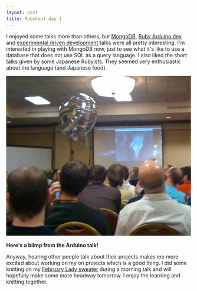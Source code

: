 ```yaml
---
layout: post
title: RubyConf day 1
---
```


I enjoyed some talks more than others, but [MongoDB](http://www.mongodb.org/display/DOCS/Home), [Ruby Arduino dev](http://github.com/atduskgreg/rad) and [experimental driven development](http://vanity.labnotes.org/) talks were all pretty interesting.  I'm interested in playing with MongoDB now, just to see what it's like to use a database that does not use SQL as a query language.  I also liked the short talks given by some Japanese Rubyists.  They seemed very enthusiastic about the language (and Japanese food).  
<div class="image_and_caption">
  <p><img src="/images/rubyconf_day1.jpg" alt="It's a Blimp" title="It's a blimp!"/></p>
  <b>Here's a blimp from the Arduino talk!</b> 
</div>

Anyway, hearing other people talk about their projects makes me more excited about working on my on projects which is a good thing.  I did some knitting on my [February Lady sweater](http://www.flintknits.com/blog/?p=151) during a morning talk and will hopefully make some more headway tomorrow.  I enjoy the learning and knitting together.  